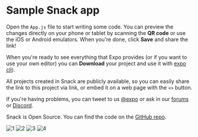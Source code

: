 # Sample Snack app

Open the `App.js` file to start writing some code. You can preview the changes directly on your phone or tablet by scanning the **QR code** or use the iOS or Android emulators. When you're done, click **Save** and share the link!

When you're ready to see everything that Expo provides (or if you want to use your own editor) you can **Download** your project and use it with [expo cli](https://docs.expo.dev/get-started/installation/#expo-cli)).

All projects created in Snack are publicly available, so you can easily share the link to this project via link, or embed it on a web page with the `<>` button.

If you're having problems, you can tweet to us [@expo](https://twitter.com/expo) or ask in our [forums](https://forums.expo.dev/c/expo-dev-tools/61) or [Discord](https://chat.expo.dev/).

Snack is Open Source. You can find the code on the [GitHub repo](https://github.com/expo/snack).


![1](https://github.com/Cristiandiv/appAnime/assets/132522844/08f09b18-25dc-4773-abca-ba51ad692595)
![2](https://github.com/Cristiandiv/appAnime/assets/132522844/abf8a692-27a8-4de4-b9ff-c9e2cd3365ff)
![3](https://github.com/Cristiandiv/appAnime/assets/132522844/32fad831-5934-4e9d-87d7-d0026981a614)
![4](https://github.com/Cristiandiv/appAnime/assets/132522844/dbeb6c95-3f9d-4bc5-ae5e-20d87ed21da2)
